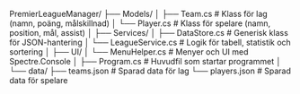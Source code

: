 ﻿PremierLeagueManager/
├── Models/
│   ├── Team.cs              # Klass för lag (namn, poäng, målskillnad)
│   └── Player.cs            # Klass för spelare (namn, position, mål, assist)
│
├── Services/
│   ├── DataStore.cs         # Generisk klass för JSON-hantering
│   └── LeagueService.cs     # Logik för tabell, statistik och sortering
│
├── UI/
│   └── MenuHelper.cs        # Menyer och UI med Spectre.Console
│
├── Program.cs               # Huvudfil som startar programmet
│
└── data/
    ├── teams.json           # Sparad data för lag
    └── players.json         # Sparad data för spelare
